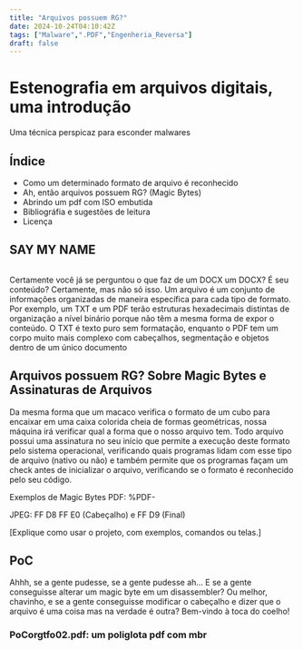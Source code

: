 ```yaml
---
title: "Arquivos possuem RG?"
date: 2024-10-24T04:10:42Z
tags: ["Malware",".PDF","Engenheria_Reversa"]
draft: false
---
```


# Estenografia em arquivos digitais, uma introdução

Uma técnica perspicaz para esconder malwares


## Índice

- Como um determinado formato de arquivo é reconhecido
- Ah, então arquivos possuem RG? (Magic Bytes)
- Abrindo um pdf com ISO embutida
- Bibliográfia e sugestões de leitura
- Licença

## SAY MY NAME
<img source ="\\C:\Users\Gusta\Blog\images\waltu.jpg">

Certamente você já se perguntou o que faz de um DOCX um DOCX? É seu conteúdo? Certamente, mas não só isso. Um arquivo é um conjunto de informações organizadas de maneira específica para cada tipo de formato. Por exemplo, um TXT e um PDF terão estruturas hexadecimais distintas de organização a nível binário porque não têm a mesma forma de expor o conteúdo. O TXT é texto puro sem formatação, enquanto o PDF tem um corpo muito mais complexo com cabeçalhos, segmentação e objetos dentro de um único documento

## Arquivos possuem RG? Sobre Magic Bytes e Assinaturas de Arquivos


Da mesma forma que um macaco verifica o formato de um cubo para encaixar em uma caixa colorida cheia de formas geométricas, nossa máquina irá verificar qual a forma que o nosso arquivo tem. Todo arquivo possui uma assinatura no seu início que permite a execução deste formato pelo sistema operacional, verificando quais programas lidam com esse tipo de arquivo (nativo ou não) e também permite que os programas façam um check antes de inicializar o arquivo, verificando se o formato é reconhecido pelo seu código.


Exemplos de Magic Bytes
PDF: %PDF-

JPEG: FF D8 FF E0 (Cabeçalho) e FF D9 (Final)


[Explique como usar o projeto, com exemplos, comandos ou telas.]

## PoC
Ahhh, se a gente pudesse, se a gente pudesse ah...
E se a gente conseguisse alterar um magic byte em um disassembler? Ou melhor, chavinho, e se a gente conseguisse modificar o cabeçalho e dizer que o arquivo é uma coisa mas na verdade é outra? Bem-vindo à toca do coelho!

### PoCorgtfo02.pdf: um poliglota pdf com mbr





